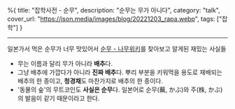 %{
title: "잡학사전 - 순무",
description: "순무는 무가 아니다",
category: "talk",
cover_url: "https://json.media/images/blog/20221203_rapa.webp",
tags: ["잡학"]
}

---

일본가서 먹은 순무가 너무 맛있어서 [순무 - 나무위키](https://namu.wiki/w/%EC%88%9C%EB%AC%B4)를 찾아보고 알게된 재밌는 사실들

- 무는 이름과 달리 무가 아니라 **배추**다.
- 그냥 배추에 가깝다가 아니라 **진짜 배추**다. 뿌리 부분을 키워먹을 용도로 재배되는 배추의 한 종이고, **청경채**도 마찬가지로 배추의 한 종이다.
- '동물의 숲'의 무트코인도 **사실은 순무**다. 일본어로 순무(蕪, かぶ)와 주(株, かぶ)의 발음이 같기 때문이라고 한다.
